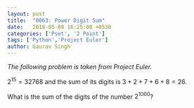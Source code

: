 ```yaml
---
layout: post
title:  "0063: Power Digit Sum"
date:   2018-05-09 16:25:00 +0530
categories: ['Pset', '2 Point']
tags: ['Python','Project Euler']
author: Gaurav Singh
---
```


_The following problem is taken from Project Euler._

$2^15 = 32768$ and the sum of its digits is $3 + 2 + 7 + 6 + 8 = 26$.

What is the sum of the digits of the number $2^1000$?
